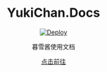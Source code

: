 <div align="center">

# YukiChan.Docs

[![Deploy](https://github.com/b1acksoil/YukiChan.Docs/actions/workflows/actions.yml/badge.svg)](https://github.com/b1acksoil/YukiChan.Docs/actions/workflows/actions.yml)

暮雪酱使用文档

[点击前往](https://docs.yuki.sorabs.cc/)

</div>